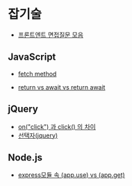 # 잡기술

- [프론트엔트 면접질문 모음](https://realmojo.tistory.com/300)

## JavaScript
- [fetch method](https://velog.io/@eunjin/JavaScript-fetch-%ED%95%A8%EC%88%98-%EC%93%B0%EB%8A%94-%EB%B2%95-fetch-%ED%95%A8%EC%88%98%EB%A1%9C-HTTP-%EC%9A%94%EC%B2%AD%ED%95%98%EB%8A%94-%EB%B2%95
)

- [return vs await vs return await](https://ooeunz.tistory.com/47
)
## jQuery
- [on("click") 과 click() 의 차이](https://lookingfor.tistory.com/m/entry/JQuery-%ED%81%B4%EB%A6%AD-%EC%9D%B4%EB%B2%A4%ED%8A%B8-onclick-%EA%B3%BC-click-%EC%9D%98-%EC%B0%A8%EC%9D%B4)
- [선택자(jquery)](https://velog.io/@godkimchichi/Javascript-13-jQuery-Selectors)

## Node.js
- [express모듈 속 (app.use) vs (app.get)](https://www.inflearn.com/questions/383198)